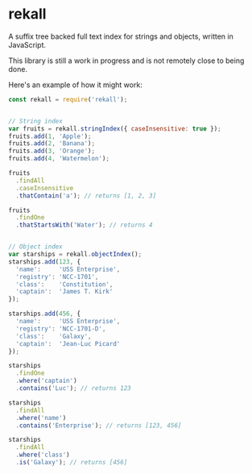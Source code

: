 # rekall
A suffix tree backed full text index for strings and objects, written in JavaScript.

This library is still a work in progress and is not remotely close to being done.

Here's an example of how it might work:
```javascript
const rekall = require('rekall');


// String index
var fruits = rekall.stringIndex({ caseInsensitive: true });
fruits.add(1, 'Apple');
fruits.add(2, 'Banana');
fruits.add(3, 'Orange');
fruits.add(4, 'Watermelon');

fruits
  .findAll
  .caseInsensitive
  .thatContain('a'); // returns [1, 2, 3]

fruits
  .findOne
  .thatStartsWith('Water'); // returns 4


// Object index
var starships = rekall.objectIndex();
starships.add(123, {
  'name':     'USS Enterprise',
  'registry': 'NCC-1701',
  'class':    'Constitution',
  'captain':  'James T. Kirk'
});

starships.add(456, {
  'name':     'USS Enterprise',
  'registry': 'NCC-1701-D',
  'class':    'Galaxy',
  'captain':  'Jean-Luc Picard'
});

starships
  .findOne
  .where('captain')
  .contains('Luc'); // returns 123

starships
  .findAll
  .where('name')
  .contains('Enterprise'); // returns [123, 456]

starships
  .findAll
  .where('class')
  .is('Galaxy'); // returns [456]

```
